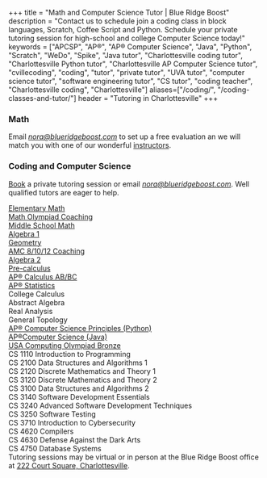 +++
title = "Math and Computer Science Tutor | Blue Ridge Boost"
description = "Contact us to schedule join a coding class in block languages, Scratch, Coffee Script and Python. Schedule your private tutoring session for high-school and college Computer Science today!" 
keywords = ["APCSP", "AP&reg;", "AP&reg; Computer Science",  "Java", "Python", "Scratch", "WeDo", "Spike", "Java tutor", "Charlottesville coding tutor", "Charlottesville Python tutor", "Charlottesville AP Computer Science tutor", "cvillecoding", "coding", "tutor", "private tutor", "UVA tutor", "computer science tutor", "software engineering tutor", "CS tutor", "coding teacher", "Charlottesville coding", "Charlottesville"]
aliases=["/coding/", "/coding-classes-and-tutor/"]
header = "Tutoring in Charlottesville"
+++

<div class="container">
  <div class="row justify-content-center">
    <div class="col-6">
      <h3>Math</h3>
      <p>Email <a href="mailto:nora@blueridgeboost.com"><em>nora@blueridgeboost.com</em></a> to set up a free evaluation an we will match you with one of our wonderful <a href="/instructor#math-teachers-and-tutors">instructors</a>.</p>
    </div>
    <div class="col-6">
      <h3>Coding and Computer Science</h3>
      <p><a href="https://blueridgeboost-cs.youcanbook.me" class="btn">Book</a>  a private tutoring session or email <a href="mailto:nora@blueridgeboost.com" class="btn"><em>nora@blueridgeboost.com</em></a>. Well qualified tutors are eager to help.</p>
    </div>
  </div>
  <div class="row"> 
        <div class="col">
          <div class="hanging"><a href="/tutor/math/elementary-math">Elementary Math</a></div>
          <div class="hanging"><a href="/tutor/math/math-olympiad">Math Olympiad Coaching</a></div>
          <div class="hanging"><a href="/tutor/math/middle-school-math">Middle School Math</a></div>
          <div class="hanging"><a href="/tutor/math/algebra1">Algebra 1</a></div>    
          <div class="hanging"><a href="/tutor/math/geometry">Geometry</a></div>
          <div class="hanging"><a href="/tutor/math/amc-coach">AMC 8/10/12 Coaching</a></div>
          <div class="hanging"><a href="/tutor/math/algebra2">Algebra 2</a></div>
          <div class="hanging"><a href="/tutor/math/precalculus">Pre-calculus</a></div>
          <div class="hanging"><a href="/tutor/math/ap-calculus">AP&reg; Calculus AB/BC</a></div>
          <div class="hanging"><a href="/tutor/math/ap-statistics">AP&reg; Statistics</a></div>
          <div class="hanging">College Calculus</div>
          <div class="hanging">Abstract Algebra</div>
          <div class="hanging">Real Analysis</div>
          <div class="hanging">General Topology</div>
        </div>
        <div class="col">
          <div class="hangingspaced"><a href="/tutor/computer-science/ap-computer-science-principles">AP&reg; Computer Science Principles (Python)</a></div>
          <div class="hangingspaced"><a href="/tutor/computer-science/ap-computer-science-java">AP&reg;Computer Science (Java)</a></div>
          <div class="hangingspaced"><a href="/tutor/computer-science/usaco-computing-olympiad">USA Computing Olympiad Bronze</a></div>
          <div class="hangingspaced">CS 1110	Introduction to Programming</div>
          <div class="hangingspaced">CS 2100	Data Structures and Algorithms 1</div>
          <div class="hangingspaced">CS 2120	Discrete Mathematics and Theory 1</div>
          <div class="hangingspaced">CS 3120	Discrete Mathematics and Theory 2</div>
          <div class="hangingspaced">CS 3100	Data Structures and Algorithms 2</div>
          <div class="hangingspaced">CS 3140	Software Development Essentials</div>
          <div class="hangingspaced">CS 3240	Advanced Software Development Techniques</div>
          <div class="hangingspaced">CS 3250	Software Testing</div>
          <div class="hangingspaced">CS 3710	Introduction to Cybersecurity</div>
          <div class="hangingspaced">CS 4620	Compilers</div>
          <div class="hangingspaced">CS 4630	Defense Against the Dark Arts</div>
          <div class="hangingspaced">CS 4750	Database Systems</div>
        </div>
      </div>
    </div>
  </div>
  <div class="row justify-content-center">
    <div class="col-12 text-center darknote" >
      Tutoring sessions may be virtual or in person at the Blue Ridge Boost office at <a href="https://www.google.com/maps/place/222+Court+Square,+Charlottesville,+VA+22902/@38.0310664,-78.4791609,17z/data=!3m1!4b1!4m5!3m4!1s0x89b38627a3559ba7:0x8f9b07d311b4dd9b!8m2!3d38.0310622!4d-78.4769669">222 Court Square, Charlottesville</a>.
    </div>
  </div>
</div>
<p></p>